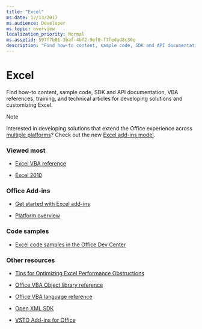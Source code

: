 ```yaml
---
title: "Excel"
ms.date: 12/13/2017
ms.audience: Developer
ms.topic: overview
localization_priority: Normal
ms.assetid: 597f7b81-3baf-4bf2-9ef0-f7fedad8c36e
description: "Find how-to content, sample code, SDK and API documentation, VBA references, training, and technical articles for developing solutions and customizing Excel."
---
```


# Excel

Find how-to content, sample code, SDK and API documentation, VBA references, training, and technical articles for developing solutions and customizing Excel.
  
> [!NOTE]
> Interested in developing solutions that extend the Office experience across [multiple platforms](https://docs.microsoft.com/en-us/office/dev/add-ins/overview/office-add-in-availability)? Check out the new [Excel add-ins model](https://docs.microsoft.com/en-us/office/dev/add-ins/excel/excel-add-ins-overview). 
  
### Viewed most
  
- [Excel VBA reference](https://msdn.microsoft.com/EN-US/library/ee861528.aspx)
  
- [Excel 2010](https://msdn.microsoft.com/en-us/library/ee658205%28v=office.14%29.aspx)
  
### Office Add-ins
  
- [Get started with Excel add-ins](https://docs.microsoft.com/en-us/office/dev/add-ins/excel/excel-add-ins-get-started-overview)
  
- [Platform overview](https://docs.microsoft.com/en-us/office/dev/add-ins/overview/office-add-ins)
  
### Code samples
  
- [Excel code samples in the Office Dev Center](https://developer.microsoft.com/en-us/excel/gallery/?filterBy=Samples)
  
### Other resources
  
- [Tips for Optimizing Excel Performance Obstructions](https://msdn.microsoft.com/en-us/library/office/mt709003.aspx)

- [Office VBA Object library reference](http://msdn.microsoft.com/library/727c4e1c-e13c-7bac-e833-b1322607dfd3%28Office.15%29.aspx)
  
- [Office VBA language reference](http://msdn.microsoft.com/library/9c1e8386-0309-c52c-856b-963220382eb8%28Office.15%29.aspx)
  
- [Open XML SDK](http://msdn.microsoft.com/library/f6a9ae68-7989-4208-97f5-3c945137a0ab%28Office.15%29.aspx)
  
- [VSTO Add-ins for Office](https://msdn.microsoft.com/en-us/library/jj620922.aspx)
  

